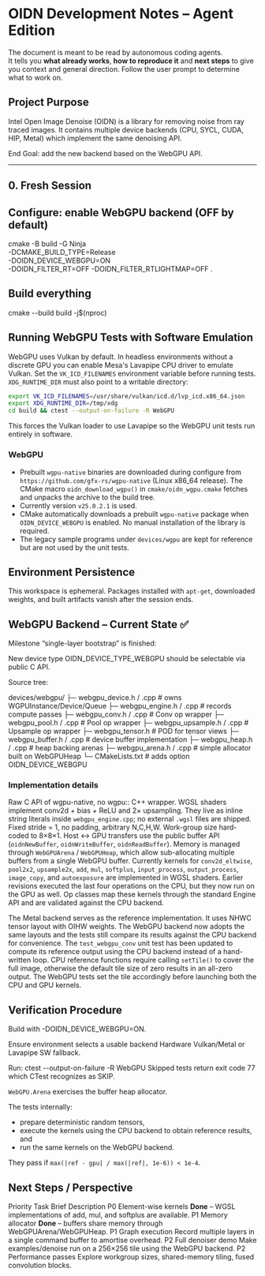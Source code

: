 # OIDN Development Notes – Agent Edition

The document is meant to be read by autonomous coding agents.  
It tells you **what already works**, **how to reproduce it** and **next steps** to give you context and general direction.
Follow the user prompt to determine what to work on.

## Project Purpose
Intel Open Image Denoise (OIDN) is a library for removing noise from ray traced images. It contains multiple device backends (CPU, SYCL, CUDA, HIP, Metal) which implement the same denoising API.

End Goal: add the new backend based on the WebGPU API.

---

## 0. Fresh Session

## Configure: enable WebGPU backend (OFF by default)
cmake -B build -G Ninja \
      -DCMAKE_BUILD_TYPE=Release \
      -DOIDN_DEVICE_WEBGPU=ON \
      -DOIDN_FILTER_RT=OFF -DOIDN_FILTER_RTLIGHTMAP=OFF .

## Build everything
cmake --build build -j$(nproc)

## Running WebGPU Tests with Software Emulation
WebGPU uses Vulkan by default. In headless environments without a discrete GPU
you can enable Mesa's Lavapipe CPU driver to emulate Vulkan.
Set the `VK_ICD_FILENAMES` environment variable before running tests.
`XDG_RUNTIME_DIR` must also point to a writable directory:

```bash
export VK_ICD_FILENAMES=/usr/share/vulkan/icd.d/lvp_icd.x86_64.json
export XDG_RUNTIME_DIR=/tmp/xdg
cd build && ctest --output-on-failure -R WebGPU
```
This forces the Vulkan loader to use Lavapipe so the WebGPU unit tests run
entirely in software.

### WebGPU
- Prebuilt `wgpu-native` binaries are downloaded during configure from
  `https://github.com/gfx-rs/wgpu-native` (Linux x86_64 release). The CMake macro
  `oidn_download_wgpu()` in `cmake/oidn_wgpu.cmake` fetches and unpacks the
  archive to the build tree.
- Currently version `v25.0.2.1` is used.
- CMake automatically downloads a prebuilt `wgpu-native` package when
  `OIDN_DEVICE_WEBGPU` is enabled. No manual installation of the library is
  required.
- The legacy sample programs under `devices/wgpu` are kept for reference but
  are not used by the unit tests.

## Environment Persistence
This workspace is ephemeral. Packages installed with `apt-get`, downloaded weights, and built artifacts vanish after the session ends.

## WebGPU Backend – Current State ✅
Milestone “single-layer bootstrap” is finished:

New device type OIDN_DEVICE_TYPE_WEBGPU should be selectable via public C API.

Source tree:

  devices/webgpu/
  ├─ webgpu_device.h / .cpp      # owns WGPUInstance/Device/Queue
  ├─ webgpu_engine.h / .cpp      # records compute passes
  ├─ webgpu_conv.h / .cpp        # Conv op wrapper
  ├─ webgpu_pool.h / .cpp        # Pool op wrapper
  ├─ webgpu_upsample.h / .cpp    # Upsample op wrapper
  ├─ webgpu_tensor.h             # POD for tensor views
  ├─ webgpu_buffer.h / .cpp      # device buffer implementation
  ├─ webgpu_heap.h / .cpp        # heap backing arenas
  ├─ webgpu_arena.h / .cpp       # simple allocator built on WebGPUHeap
  └─ CMakeLists.txt              # adds option OIDN_DEVICE_WEBGPU

### Implementation details
Raw C API of wgpu-native, no wgpu:: C++ wrapper.
WGSL shaders implement conv2d + bias + ReLU and 2× upsampling.  They live as
inline string literals inside `webgpu_engine.cpp`; no external `.wgsl` files are
shipped.
Fixed stride = 1, no padding, arbitrary N,C,H,W.
Work-group size hard-coded to 8×8×1.
Host ↔ GPU transfers use the public buffer API (`oidnNewBuffer`, `oidnWriteBuffer`,
`oidnReadBuffer`).
Memory is managed through `WebGPUArena` / `WebGPUHeap`, which allow sub-allocating
multiple buffers from a single WebGPU buffer.
Currently kernels for `conv2d_eltwise`, `pool2x2`, `upsample2x`, `add`, `mul`, `softplus`, `input_process`, `output_process`, `image_copy`, and `autoexposure` are implemented in WGSL shaders.
Earlier revisions executed the last four operations on the CPU, but they now run on the GPU as well.
Op classes map these kernels through the standard Engine API and are validated against the CPU backend.

The Metal backend serves as the reference implementation.  It uses NHWC tensor
layout with OIHW weights.  The WebGPU backend now adopts the same layouts and
the tests still compare its results against the CPU backend for convenience.
The `test_webgpu_conv` unit test has been updated to compute its reference
output using the CPU backend instead of a hand-written loop.
CPU reference functions require calling `setTile()` to cover the full
image, otherwise the default tile size of zero results in an all-zero
output.  The WebGPU tests set the tile accordingly before launching both
the CPU and GPU kernels.

## Verification Procedure
Build with -DOIDN_DEVICE_WEBGPU=ON.

Ensure environment selects a usable backend
Hardware Vulkan/Metal or Lavapipe SW fallback.

Run: ctest --output-on-failure -R WebGPU
Skipped tests return exit code 77 which CTest recognizes as SKIP.

`WebGPU.Arena` exercises the buffer heap allocator.

The tests internally:

* prepare deterministic random tensors,
* execute the kernels using the CPU backend to obtain reference results, and
* run the same kernels on the WebGPU backend.

They pass if
`max(|ref - gpu| / max(|ref|, 1e-6)) < 1e-4`.

## Next Steps / Perspective

Priority	Task	Brief Description
P0      Element-wise kernels    **Done** – WGSL implementations of add, mul, and softplus are available.
P1      Memory allocator        **Done** – buffers share memory through WebGPUArena/WebGPUHeap.
P1	Graph execution	Record multiple layers in a single command buffer to amortise overhead.
P2	Full denoiser demo	Make examples/denoise run on a 256×256 tile using the WebGPU backend.
P2	Performance passes	Explore workgroup sizes, shared-memory tiling, fused convolution blocks.
